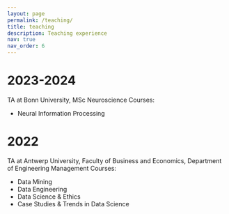 ```yaml
---
layout: page
permalink: /teaching/
title: teaching
description: Teaching experience
nav: true
nav_order: 6
---
```

# 2023-2024
TA at Bonn University, MSc Neuroscience
Courses:
- Neural Information Processing

# 2022
TA at Antwerp University, Faculty of Business and Economics, Department of Engineering Management
Courses:
- Data Mining
- Data Engineering
- Data Science & Ethics
- Case Studies & Trends in Data Science
